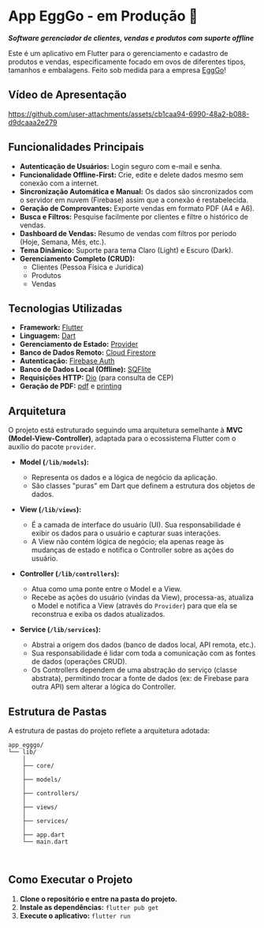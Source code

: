 # App EggGo - em Produção 🚀

***Software gerenciador de clientes, vendas e produtos com suporte offline***

Este é um aplicativo em Flutter para o gerenciamento e cadastro de produtos e vendas, especificamente focado em ovos de diferentes tipos, tamanhos e embalagens. Feito sob medida para a empresa [EggGo](https://www.instagram.com/egg.go_ovos?utm_source=ig_web_button_share_sheet&igsh=ZDNlZDc0MzIxNw==)!

<!-- Adicione aqui screenshots ou um GIF do app em ação -->
<!-- ![Exemplo do App](caminho/para/sua/imagem.png) -->

## Vídeo de Apresentação

https://github.com/user-attachments/assets/cb1caa94-6990-48a2-b088-d9dcaaa2e279

## Funcionalidades Principais

*   **Autenticação de Usuários:** Login seguro com e-mail e senha.
*   **Funcionalidade Offline-First:** Crie, edite e delete dados mesmo sem conexão com a internet.
*   **Sincronização Automática e Manual:** Os dados são sincronizados com o servidor em nuvem (Firebase) assim que a conexão é restabelecida.
*   **Geração de Comprovantes:** Exporte vendas em formato PDF (A4 e A6).
*   **Busca e Filtros:** Pesquise facilmente por clientes e filtre o histórico de vendas.
*   **Dashboard de Vendas:** Resumo de vendas com filtros por período (Hoje, Semana, Mês, etc.).
*   **Tema Dinâmico:** Suporte para tema Claro (Light) e Escuro (Dark).
*   **Gerenciamento Completo (CRUD):**
    *   Clientes (Pessoa Física e Jurídica)
    *   Produtos
    *   Vendas

## Tecnologias Utilizadas

*   **Framework:** [Flutter](https://flutter.dev/)
*   **Linguagem:** [Dart](https://dart.dev/)
*   **Gerenciamento de Estado:** [Provider](https://pub.dev/packages/provider)
*   **Banco de Dados Remoto:** [Cloud Firestore](https://firebase.google.com/docs/firestore)
*   **Autenticação:** [Firebase Auth](https://firebase.google.com/docs/auth)
*   **Banco de Dados Local (Offline):** [SQFlite](https://pub.dev/packages/sqflite)
*   **Requisições HTTP:** [Dio](https://pub.dev/packages/dio) (para consulta de CEP)
*   **Geração de PDF:** [pdf](https://pub.dev/packages/pdf) e [printing](https://pub.dev/packages/printing)

## Arquitetura

O projeto está estruturado seguindo uma arquitetura semelhante à **MVC (Model-View-Controller)**, adaptada para o ecossistema Flutter com o auxílio do pacote `provider`.

*   **Model (`/lib/models`):**
    *   Representa os dados e a lógica de negócio da aplicação.
    *   São classes "puras" em Dart que definem a estrutura dos objetos de dados.

*   **View (`/lib/views`):**
    *   É a camada de interface do usuário (UI). Sua responsabilidade é exibir os dados para o usuário e capturar suas interações.
    *   A View não contém lógica de negócio; ela apenas reage às mudanças de estado e notifica o Controller sobre as ações do usuário.

*   **Controller (`/lib/controllers`):**
    *   Atua como uma ponte entre o Model e a View.
    *   Recebe as ações do usuário (vindas da View), processa-as, atualiza o Model e notifica a View (através do `Provider`) para que ela se reconstrua e exiba os dados atualizados.

*   **Service (`/lib/services`):**
    *   Abstrai a origem dos dados (banco de dados local, API remota, etc.).
    *   Sua responsabilidade é lidar com toda a comunicação com as fontes de dados (operações CRUD).
    *   Os Controllers dependem de uma abstração do serviço (classe abstrata), permitindo trocar a fonte de dados (ex: de Firebase para outra API) sem alterar a lógica do Controller.

## Estrutura de Pastas

A estrutura de pastas do projeto reflete a arquitetura adotada:

```
app_egggo/
└── lib/
    │
    ├── core/
    │
    ├── models/
    │
    ├── controllers/
    │
    ├── views/
    │
    ├── services/
    │
    ├── app.dart
    └── main.dart

    
```

## Como Executar o Projeto

1.  **Clone o repositório e entre na pasta do projeto.**
2.  **Instale as dependências:** `flutter pub get`
3.  **Execute o aplicativo:** `flutter run`

